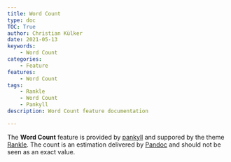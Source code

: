 ```yaml
---
title: Word Count
type: doc
TOC: True
author: Christian Külker
date: 2021-05-13
keywords:
    - Word Count
categories:
    - Feature
features:
    - Word Count
tags:
    - Rankle
    - Word Count
    - Pankyll
description: Word Count feature documentation

---
```


The **Word Count** feature is provided by [pankyll] and suppored
by the theme [Rankle]. The count is an estimation delivered by
[Pandoc] and should not be seen as an exact value.

[Pandoc]:  https://pandoc.org/
[Pankyll]: https://www.pankyll.org/
[Rankle]:  https://www.pankyll.org/en_US/Pankyll-Themes/pankyll-theme-rankle.html

